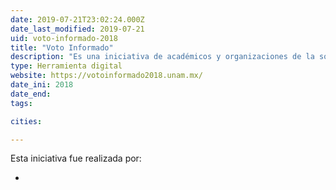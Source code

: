 ```yaml
---
date: 2019-07-21T23:02:24.000Z
date_last_modified: 2019-07-21
uid: voto-informado-2018
title: "Voto Informado"
description: "Es una iniciativa de académicos y organizaciones de la sociedad civil que busca promover la participación ciudadana y fortalecer la cultura democrática de México a través de información relevante y confiabe."
type: Herramienta digital
website: https://votoinformado2018.unam.mx/
date_ini: 2018
date_end: 
tags:

cities: 

---
```


Esta iniciativa fue realizada por:

- [](/i/unam.html)
